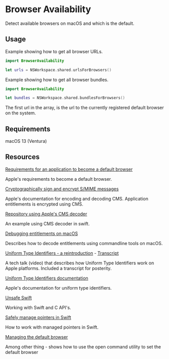# Browser Availability

Detect available browsers on macOS and which is the default.

## Usage

Example showing how to get all browser URLs.

```swift
import BrowserAvailability

let urls = NSWorkspace.shared.urlsForBrowsers()
```

Example showing how to get all browser bundles.

```swift
import BrowserAvailability

let bundles = NSWorkspace.shared.bundlesForBrowsers()
```

The first url in the array, is the url to the currently registered default browser on the system.

## Requirements

macOS 13 (Ventura)

## Resources
[Requirements for an application to become a default browser](https://developer.apple.com/documentation/xcode/preparing-your-app-to-be-the-default-browser)

Apple's requirements to become a default browser.

[Cryptographically sign and encrypt S/MIME messages](https://developer.apple.com/documentation/security/cryptographic_message_syntax_services)

Apple's documentation for encoding and decoding CMS. Application entitlements is encrypted using CMS.

[Repository using Apple's CMS decoder](https://github.com/jamf/PPPC-Utility/blob/master/External/SwiftyCMSDecoder.swift)

An example using CMS decoder in swift.

[Debugging entitlements on macOS](https://developer.apple.com/documentation/bundleresources/entitlements/diagnosing_issues_with_entitlements)

Describes how to decode entitlements using commandline tools on macOS.

[Uniform Type Identifiers - a reintroduction](https://developer.apple.com/videos/play/tech-talks/10696) - [Transcript](/Resources/tech-talks-10696.txt)

A tech talk (video) that describes how Uniform Type Identifiers work on Apple platforms. Included a transcript for posterity.

[Uniform Type Identifiers documentation](https://developer.apple.com/documentation/uniformtypeidentifiers)

Apple's documentation for uniform type identifiers.

[Unsafe Swift](https://developer.apple.com/videos/play/wwdc2020/10648)

Working with Swift and C API's.

[Safely manage pointers in Swift](https://developer.apple.com/videos/play/wwdc2020/10167)

How to work with managed pointers in Swift.

[Managing the default browser](https://community.jamf.com/t5/tech-thoughts/managing-the-default-browser-in-macos/ba-p/297482)

Among other thing - shows how to use the open command utility to set the default browser  
